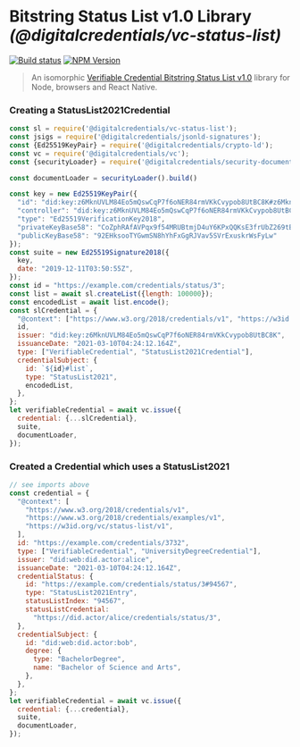# Bitstring Status List v1.0 Library _(@digitalcredentials/vc-status-list)_

[![Build status](https://img.shields.io/github/actions/workflow/status/digitalcredentials/vc-status-list/main.yml?branch=main)](https://github.com/digitalcredentials/vc-status-list/actions?query=workflow%3A%22Node.js+CI%22)
[![NPM Version](https://img.shields.io/npm/v/@digitalcredentials/vc-status-list.svg)](https://npm.im/@digitalcredentials/vc-status-list)

> An isomorphic [Verifiable Credential Bitstring Status List v1.0](https://w3c.github.io/vc-bitstring-status-list/) library for Node, browsers and React Native.

### Creating a StatusList2021Credential

```js
const sl = require('@digitalcredentials/vc-status-list');
const jsigs = require('@digitalcredentials/jsonld-signatures');
const {Ed25519KeyPair} = require('@digitalcredentials/crypto-ld');
const vc = require('@digitalcredentials/vc');
const {securityLoader} = require('@digitalcredentials/security-document-loader');

const documentLoader = securityLoader().build()

const key = new Ed25519KeyPair({
  "id": "did:key:z6MknUVLM84Eo5mQswCqP7f6oNER84rmVKkCvypob8UtBC8K#z6MknUVLM84Eo5mQswCqP7f6oNER84rmVKkCvypob8UtBC8K",
  "controller": "did:key:z6MknUVLM84Eo5mQswCqP7f6oNER84rmVKkCvypob8UtBC8K",
  "type": "Ed25519VerificationKey2018",
  "privateKeyBase58": "CoZphRAfAVPqx9f54MRUBtmjD4uY6KPxQQKsE3frUbZ269tBD4AdTQAVbXHHgpewh4BunoXK8dotcUJ6JXhZPsh",
  "publicKeyBase58": "92EHksooTYGwmSN8hYhFxGgRJVav5SVrExuskrWsFyLw"
});
const suite = new Ed25519Signature2018({
  key,
  date: "2019-12-11T03:50:55Z",
});
const id = "https://example.com/credentials/status/3";
const list = await sl.createList({length: 100000});
const encodedList = await list.encode();
const slCredential = {
  "@context": ["https://www.w3.org/2018/credentials/v1", "https://w3id.org/vc/status-list/v1"],
  id,
  issuer: "did:key:z6MknUVLM84Eo5mQswCqP7f6oNER84rmVKkCvypob8UtBC8K",
  issuanceDate: "2021-03-10T04:24:12.164Z",
  type: ["VerifiableCredential", "StatusList2021Credential"],
  credentialSubject: {
    id: `${id}#list`,
    type: "StatusList2021",
    encodedList,
  },
};
let verifiableCredential = await vc.issue({
  credential: {...slCredential},
  suite,
  documentLoader,
});
```

### Created a Credential which uses a StatusList2021

```js
// see imports above
const credential = {
  "@context": [
    "https://www.w3.org/2018/credentials/v1",
    "https://www.w3.org/2018/credentials/examples/v1",
    "https://w3id.org/vc/status-list/v1",
  ],
  id: "https://example.com/credentials/3732",
  type: ["VerifiableCredential", "UniversityDegreeCredential"],
  issuer: "did:web:did.actor:alice",
  issuanceDate: "2021-03-10T04:24:12.164Z",
  credentialStatus: {
    id: "https://example.com/credentials/status/3#94567",
    type: "StatusList2021Entry",
    statusListIndex: "94567",
    statusListCredential:
      "https://did.actor/alice/credentials/status/3",
  },
  credentialSubject: {
    id: "did:web:did.actor:bob",
    degree: {
      type: "BachelorDegree",
      name: "Bachelor of Science and Arts",
    },
  },
};
let verifiableCredential = await vc.issue({
  credential: {...credential},
  suite,
  documentLoader,
});
```
